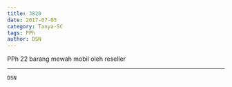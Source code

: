 ```yaml
---
title: 3820
date: 2017-07-05
category: Tanya-SC
tags: PPh
author: DSN
---
```


PPh 22 barang mewah mobil oleh reseller

---



`DSN`
